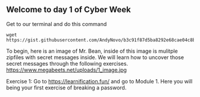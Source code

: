 ## Welcome to day 1 of Cyber Week

Get to our terminal and do this command

```
wget https://gist.githubusercontent.com/AndyNovo/b3c91f87d5ba8292e68cae04c8b8c8a1/raw/e8f7f716ecf7a0a7332a6fa07189d2b2867d6adb/myscript.py
```

To begin, here is an image of Mr. Bean, inside of this image is mulitple zipfiles with secret messages inside. We will learn how to uncover those secret messages through the following exercises.
https://www.megabeets.net/uploads/1_image.jpg

Exercise 1: Go to https://learnification.fun/ and go to Module 1. Here you will being your first exercise of breaking a password.



